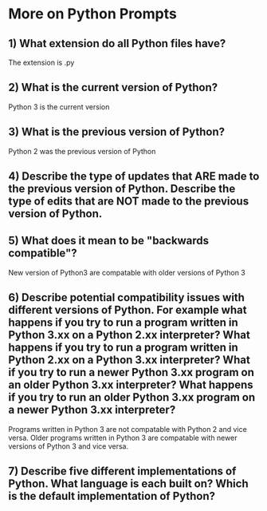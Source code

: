 # More on Python Prompts

## 1) What extension do all Python files have?
 The extension is .py
## 2) What is the current version of Python?
Python 3 is the current version
## 3) What is the previous version of Python?
Python 2 was the previous version of Python
## 4) Describe the type of updates that ARE made to the previous version of Python.  Describe the type of edits that are NOT made to the previous version of Python.

## 5) What does it mean to be "backwards compatible"?
New version of Python3 are compatable with older versions of Python 3
## 6) Describe potential compatibility issues with different versions of Python.  For example what happens if you try to run a program written in Python 3.xx on a Python 2.xx interpreter?  What happens if you try to run a program written in Python 2.xx on a Python 3.xx interpreter?  What if you try to run a newer Python 3.xx program on an older Python 3.xx interpreter?  What happens if you try to run an older Python 3.xx program on a newer Python 3.xx interpreter?
Programs written in Python 3 are not compatable with Python 2 and vice versa. Older programs written in Python 3 are compatable with newer versions of Python 3 and vice versa.
## 7) Describe five different implementations of Python.  What language is each built on?  Which is the default implementation of Python?
